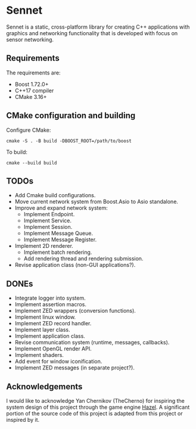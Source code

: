 # Sennet

Sennet is a static, cross-platform library for creating C++ applications 
with graphics and networking functionality that is developed with focus on 
sensor networking.

## Requirements
The requirements are:
- Boost 1.72.0+
- C++17 compiler
- CMake 3.16+

## CMake configuration and building
Configure CMake:
```
cmake -S . -B build -DBOOST_ROOT=/path/to/boost
```
To build:
```
cmake --build build
```

## TODOs
- Add Cmake build configurations.
- Move current network system from Boost.Asio to Asio standalone.
- Improve and expand network system:
    - Implement Endpoint.
    - Implement Service.
    - Implement Session.
    - Implement Message Queue.
    - Implement Message Register.
- Implement 2D renderer.
    - Implement batch rendering.
    - Add rendering thread and rendering submission.
- Revise application class (non-GUI applications?).

## DONEs
- Integrate logger into system.
- Implement assertion macros.
- Implement ZED wrappers (conversion functions).
- Implement linux window.
- Implement ZED record handler.
- Implement layer class.
- Implement application class.
- Revise communication system (runtime, messages, callbacks).
- Implement OpenGL render API.
- Implement shaders.
- Add event for window iconification.
- Implement ZED messages (in separate project?).

## Acknowledgements
I would like to acknowledge Yan Chernikov (TheCherno) for inspiring the system 
design of this project through the game engine 
[Hazel](https://github.com/TheCherno/Hazel). A significant portion of the source 
code of this project is adapted from this project or inspired by it.